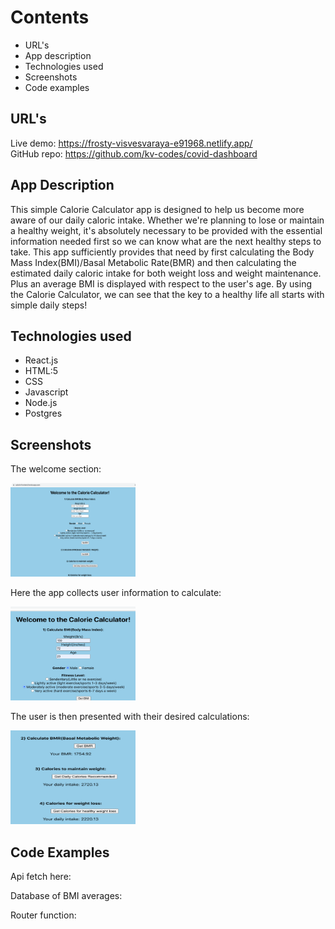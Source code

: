 # Contents

* URL's
* App description
* Technologies used
* Screenshots
* Code examples

## URL's
Live demo: https://frosty-visvesvaraya-e91968.netlify.app/ \
GitHub repo: https://github.com/kv-codes/covid-dashboard 




## App Description

This simple Calorie Calculator app is designed to help us become more aware of
our daily caloric intake. Whether we're planning to lose or maintain a healthy weight,
it's absolutely necessary to be provided with the essential information needed first
so we can know what are the next healthy steps to take. This app sufficiently provides that
need by first calculating the Body Mass Index(BMI)/Basal Metabolic Rate(BMR) and then calculating
the estimated daily caloric intake for both weight loss and weight maintenance. Plus an average BMI is displayed with respect to the user's age. By using the Calorie Calculator, we can see that the key
to a healthy life all starts with simple daily steps!

## Technologies used

* React.js 
* HTML:5
* CSS
* Javascript
* Node.js
* Postgres

## Screenshots 

The welcome section:

<img src="https://github.com/kv-codes/Calorie-Calculator-Client/blob/main/public/CalorieCalc-Welcome.png" width="200" height="150">

Here the app collects user information to calculate:

<img src="https://github.com/kv-codes/Calorie-Calculator-Client/blob/main/public/CalorieCalc-Info.png" width="200" height="150">

The user is then presented with their desired calculations:

<img src="https://github.com/kv-codes/Calorie-Calculator-Client/blob/main/public/CalorieCalc-disp2.png" width="200" height="150">


## Code Examples
Api fetch here:

Database of BMI averages:



Router function:






